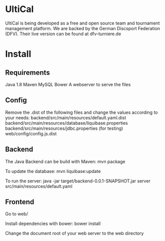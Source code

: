 # UltiCal

UltiCal is being developed as a free and open source team and tournament management platform. We are backed by the German Discsport Federation (DFV). Their live version can be found at dfv-turniere.de

# Install

## Requirements

Java 1.8
Maven
MySQL
Bower
A webserver to serve the files

## Config

Remove the .dist of the following files and change the values according to your needs:
backend/src/main/resources/default.yaml.dist
backend/src/main/resources/database/liquibase.properties
backend/src/main/resources/jdbc.properties (for testing)
web/config/config.js.dist

## Backend

The Java Backend can be build with Maven:
mvn package

To update the database:
mvn liquibase:update

To run the server:
java -jar target/backend-0.0.1-SNAPSHOT.jar server src/main/resources/default.yaml

## Frontend

Go to web/

Install dependencies with bower:
bower install

Change the document root of your web server to the web directory
